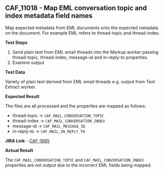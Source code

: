 ## CAF_11018 - Map EML conversation topic and index metadata field names ##

Map expected metadata from EML documents onto the expected metadata on the document. For example EML refers to thread-topic and thread-index. 

**Test Steps**

1. Send plain text from EML email threads into the Markup worker passing thread-topic, thread-index, message-id and in-reply-to properties.
2. Examine output

**Test Data**

Variety of plain text derived from EML email threads e.g. output from Text Extract worker.

**Expected Result**

The files are all processed and the properties are mapped as follows:

- thread-topic -> `CAF_MAIL_CONVERSATION_TOPIC`
- thread-index -> `CAF_MAIL_CONVERSATION_INDEX`
- message-id -> `CAF_MAIL_MESSAGE_ID`
- in-reply-to -> `CAF_MAIL_IN_REPLY_TO`

**JIRA Link** - [CAF-1685](https://jira.autonomy.com/browse/CAF-1685)

**Actual Result**

The `CAF_MAIL_CONVERSATION_TOPIC` and `CAF_MAIL_CONVERSATION_INDEX` properties are not output due to the incorrect EML fields being mapped.

